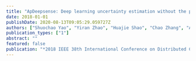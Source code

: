 ```yaml
---
title: "ApDeepsense: Deep learning uncertainty estimation without the pain for iot applications"
date: 2018-01-01
publishDate: 2020-08-13T09:05:29.059727Z
authors: ["Shuochao Yao", "Yiran Zhao", "Huajie Shao", "Chao Zhang", "Aston Zhang", "Dongxin Liu", "Shengzhong Liu", "Lu Su", "Tarek Abdelzaher"]
publication_types: ["1"]
abstract: ""
featured: false
publication: "*2018 IEEE 38th International Conference on Distributed Computing Systems (ICDCS)*"
---
```


